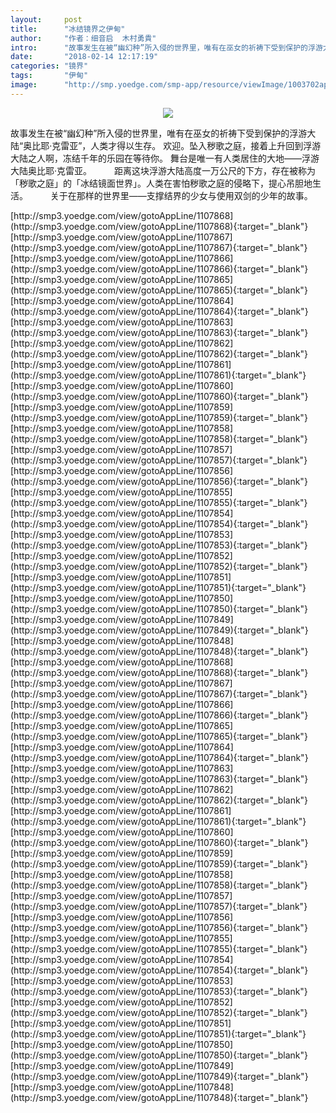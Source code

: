 ```yaml
---
layout:     post
title:      "冰结镜界之伊甸"
author:     "作者：细音启  木村勇貴"
intro:      "故事发生在被“幽幻种”所入侵的世界里，唯有在巫女的祈祷下受到保护的浮游大陆“奥比耶‧克雷亚”，人类才得以生存。 欢迎。坠入秽歌之庭，接着上升回到浮游大陆之人啊，冻结千年的乐园在等待你。 舞台是唯一有人类居住的大地——浮游大陆奥比耶·克雷亚。 　　 距离这块浮游大陆高度一万公尺的下方，存在被称为「秽歌之庭」的「冰结镜面世界」。人类在害怕秽歌之庭的侵略下，提心吊胆地生活。 　　 关于在那样的世界里——支撑结界的少女与使用双剑的少年的故事。"
date:       "2018-02-14 12:17:19"
categories: "镜界"
tags:       "伊甸"
image:      "http://smp.yoedge.com/smp-app/resource/viewImage/1003702appline.png"
---
```

<div style="text-align: center">
<p><img src="http://smp.yoedge.com/smp-app/resource/viewImage/1003702appline.png"/></p>
</div>
<p class="post-meta">
<span>故事发生在被“幽幻种”所入侵的世界里，唯有在巫女的祈祷下受到保护的浮游大陆“奥比耶‧克雷亚”，人类才得以生存。 欢迎。坠入秽歌之庭，接着上升回到浮游大陆之人啊，冻结千年的乐园在等待你。 舞台是唯一有人类居住的大地——浮游大陆奥比耶·克雷亚。 　　 距离这块浮游大陆高度一万公尺的下方，存在被称为「秽歌之庭」的「冰结镜面世界」。人类在害怕秽歌之庭的侵略下，提心吊胆地生活。 　　 关于在那样的世界里——支撑结界的少女与使用双剑的少年的故事。</span>
</p>
[http://smp3.yoedge.com/view/gotoAppLine/1107868](http://smp3.yoedge.com/view/gotoAppLine/1107868){:target="_blank"}
[http://smp3.yoedge.com/view/gotoAppLine/1107867](http://smp3.yoedge.com/view/gotoAppLine/1107867){:target="_blank"}
[http://smp3.yoedge.com/view/gotoAppLine/1107866](http://smp3.yoedge.com/view/gotoAppLine/1107866){:target="_blank"}
[http://smp3.yoedge.com/view/gotoAppLine/1107865](http://smp3.yoedge.com/view/gotoAppLine/1107865){:target="_blank"}
[http://smp3.yoedge.com/view/gotoAppLine/1107864](http://smp3.yoedge.com/view/gotoAppLine/1107864){:target="_blank"}
[http://smp3.yoedge.com/view/gotoAppLine/1107863](http://smp3.yoedge.com/view/gotoAppLine/1107863){:target="_blank"}
[http://smp3.yoedge.com/view/gotoAppLine/1107862](http://smp3.yoedge.com/view/gotoAppLine/1107862){:target="_blank"}
[http://smp3.yoedge.com/view/gotoAppLine/1107861](http://smp3.yoedge.com/view/gotoAppLine/1107861){:target="_blank"}
[http://smp3.yoedge.com/view/gotoAppLine/1107860](http://smp3.yoedge.com/view/gotoAppLine/1107860){:target="_blank"}
[http://smp3.yoedge.com/view/gotoAppLine/1107859](http://smp3.yoedge.com/view/gotoAppLine/1107859){:target="_blank"}
[http://smp3.yoedge.com/view/gotoAppLine/1107858](http://smp3.yoedge.com/view/gotoAppLine/1107858){:target="_blank"}
[http://smp3.yoedge.com/view/gotoAppLine/1107857](http://smp3.yoedge.com/view/gotoAppLine/1107857){:target="_blank"}
[http://smp3.yoedge.com/view/gotoAppLine/1107856](http://smp3.yoedge.com/view/gotoAppLine/1107856){:target="_blank"}
[http://smp3.yoedge.com/view/gotoAppLine/1107855](http://smp3.yoedge.com/view/gotoAppLine/1107855){:target="_blank"}
[http://smp3.yoedge.com/view/gotoAppLine/1107854](http://smp3.yoedge.com/view/gotoAppLine/1107854){:target="_blank"}
[http://smp3.yoedge.com/view/gotoAppLine/1107853](http://smp3.yoedge.com/view/gotoAppLine/1107853){:target="_blank"}
[http://smp3.yoedge.com/view/gotoAppLine/1107852](http://smp3.yoedge.com/view/gotoAppLine/1107852){:target="_blank"}
[http://smp3.yoedge.com/view/gotoAppLine/1107851](http://smp3.yoedge.com/view/gotoAppLine/1107851){:target="_blank"}
[http://smp3.yoedge.com/view/gotoAppLine/1107850](http://smp3.yoedge.com/view/gotoAppLine/1107850){:target="_blank"}
[http://smp3.yoedge.com/view/gotoAppLine/1107849](http://smp3.yoedge.com/view/gotoAppLine/1107849){:target="_blank"}
[http://smp3.yoedge.com/view/gotoAppLine/1107848](http://smp3.yoedge.com/view/gotoAppLine/1107848){:target="_blank"}
[http://smp3.yoedge.com/view/gotoAppLine/1107868](http://smp3.yoedge.com/view/gotoAppLine/1107868){:target="_blank"}
[http://smp3.yoedge.com/view/gotoAppLine/1107867](http://smp3.yoedge.com/view/gotoAppLine/1107867){:target="_blank"}
[http://smp3.yoedge.com/view/gotoAppLine/1107866](http://smp3.yoedge.com/view/gotoAppLine/1107866){:target="_blank"}
[http://smp3.yoedge.com/view/gotoAppLine/1107865](http://smp3.yoedge.com/view/gotoAppLine/1107865){:target="_blank"}
[http://smp3.yoedge.com/view/gotoAppLine/1107864](http://smp3.yoedge.com/view/gotoAppLine/1107864){:target="_blank"}
[http://smp3.yoedge.com/view/gotoAppLine/1107863](http://smp3.yoedge.com/view/gotoAppLine/1107863){:target="_blank"}
[http://smp3.yoedge.com/view/gotoAppLine/1107862](http://smp3.yoedge.com/view/gotoAppLine/1107862){:target="_blank"}
[http://smp3.yoedge.com/view/gotoAppLine/1107861](http://smp3.yoedge.com/view/gotoAppLine/1107861){:target="_blank"}
[http://smp3.yoedge.com/view/gotoAppLine/1107860](http://smp3.yoedge.com/view/gotoAppLine/1107860){:target="_blank"}
[http://smp3.yoedge.com/view/gotoAppLine/1107859](http://smp3.yoedge.com/view/gotoAppLine/1107859){:target="_blank"}
[http://smp3.yoedge.com/view/gotoAppLine/1107858](http://smp3.yoedge.com/view/gotoAppLine/1107858){:target="_blank"}
[http://smp3.yoedge.com/view/gotoAppLine/1107857](http://smp3.yoedge.com/view/gotoAppLine/1107857){:target="_blank"}
[http://smp3.yoedge.com/view/gotoAppLine/1107856](http://smp3.yoedge.com/view/gotoAppLine/1107856){:target="_blank"}
[http://smp3.yoedge.com/view/gotoAppLine/1107855](http://smp3.yoedge.com/view/gotoAppLine/1107855){:target="_blank"}
[http://smp3.yoedge.com/view/gotoAppLine/1107854](http://smp3.yoedge.com/view/gotoAppLine/1107854){:target="_blank"}
[http://smp3.yoedge.com/view/gotoAppLine/1107853](http://smp3.yoedge.com/view/gotoAppLine/1107853){:target="_blank"}
[http://smp3.yoedge.com/view/gotoAppLine/1107852](http://smp3.yoedge.com/view/gotoAppLine/1107852){:target="_blank"}
[http://smp3.yoedge.com/view/gotoAppLine/1107851](http://smp3.yoedge.com/view/gotoAppLine/1107851){:target="_blank"}
[http://smp3.yoedge.com/view/gotoAppLine/1107850](http://smp3.yoedge.com/view/gotoAppLine/1107850){:target="_blank"}
[http://smp3.yoedge.com/view/gotoAppLine/1107849](http://smp3.yoedge.com/view/gotoAppLine/1107849){:target="_blank"}
[http://smp3.yoedge.com/view/gotoAppLine/1107848](http://smp3.yoedge.com/view/gotoAppLine/1107848){:target="_blank"}


